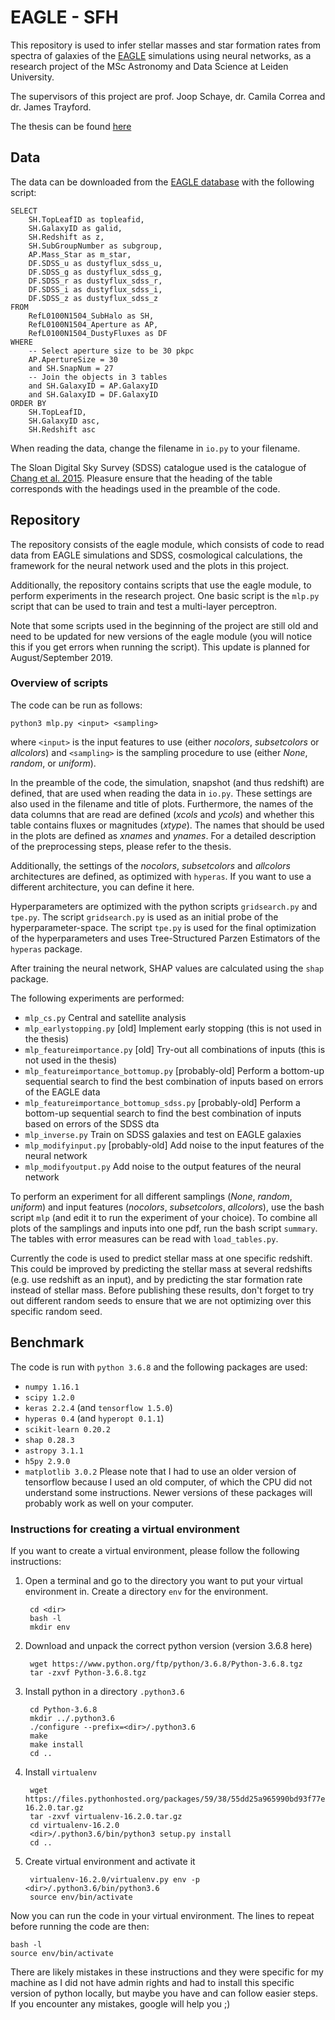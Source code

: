 # EAGLE - SFH

This repository is used to infer stellar masses and star formation rates from spectra of galaxies of the [EAGLE](http://eagle.strw.leidenuniv.nl/) simulations using neural networks, as a research project of the MSc Astronomy and Data Science at Leiden University.

The supervisors of this project are prof. Joop Schaye, dr. Camila Correa and dr. James Trayford.

The thesis can be found [here](https://github.com/evavanweenen/eagle-SFH/Master_thesis_Eva_van_Weenen.pdf)

## Data
The data can be downloaded from the [EAGLE database](http://virgodb.dur.ac.uk:8080/Eagle/) with the following script:

    SELECT
        SH.TopLeafID as topleafid,
        SH.GalaxyID as galid,
        SH.Redshift as z,
        SH.SubGroupNumber as subgroup,
        AP.Mass_Star as m_star,
        DF.SDSS_u as dustyflux_sdss_u,
        DF.SDSS_g as dustyflux_sdss_g,
        DF.SDSS_r as dustyflux_sdss_r,
        DF.SDSS_i as dustyflux_sdss_i,
        DF.SDSS_z as dustyflux_sdss_z
    FROM
        RefL0100N1504_SubHalo as SH,
        RefL0100N1504_Aperture as AP,
        RefL0100N1504_DustyFluxes as DF
    WHERE
        -- Select aperture size to be 30 pkpc
        AP.ApertureSize = 30
        and SH.SnapNum = 27
        -- Join the objects in 3 tables
        and SH.GalaxyID = AP.GalaxyID
        and SH.GalaxyID = DF.GalaxyID
    ORDER BY
        SH.TopLeafID,
        SH.GalaxyID asc,
        SH.Redshift asc 

When reading the data, change the filename in `io.py` to your filename.

The Sloan Digital Sky Survey (SDSS) catalogue used is the catalogue of [Chang et al. 2015](https://iopscience.iop.org/article/10.1088/0067-0049/219/1/8). Pleasure ensure that the heading of the table corresponds with the headings used in the preamble of the code.

## Repository
The repository consists of the eagle module, which consists of code to read data from EAGLE simulations and SDSS, cosmological calculations, the framework for the neural network used and the plots in this project.

Additionally, the repository contains scripts that use the eagle module, to perform experiments in the research project. One basic script is the `mlp.py` script that can be used to train and test a multi-layer perceptron.

Note that some scripts used in the beginning of the project are still old and need to be updated for new versions of the eagle module (you will notice this if you get errors when running the script). This update is planned for August/September 2019.

### Overview of scripts
The code can be run as follows:

    python3 mlp.py <input> <sampling>
where `<input>` is the input features to use (either *nocolors*, *subsetcolors* or *allcolors*) and `<sampling>` is the sampling procedure to use (either *None*, *random*, or *uniform*).

In the preamble of the code, the simulation, snapshot (and thus redshift) are defined, that are used when reading the data in `io.py`. These settings are also used in the filename and title of plots. Furthermore, the names of the data columns that are read are defined (*xcols* and *ycols*) and whether this table contains fluxes or magnitudes (*xtype*). The names that should be used in the plots are defined as *xnames* and *ynames*. For a detailed description of the preprocessing steps, please refer to the thesis.

Additionally, the settings of the *nocolors*, *subsetcolors* and *allcolors* architectures are defined, as optimized with `hyperas`. If you want to use a different architecture, you can define it here.

Hyperparameters are optimized with the python scripts `gridsearch.py` and `tpe.py`. The script `gridsearch.py` is used as an initial probe of the hyperparameter-space. The script `tpe.py` is used for the final optimization of the hyperparameters and uses Tree-Structured Parzen Estimators of the `hyperas` package.

After training the neural network, SHAP values are calculated using the `shap` package. 

The following experiments are performed:
* `mlp_cs.py` Central and satellite analysis 
* `mlp_earlystopping.py` [old] Implement early stopping (this is not used in the thesis)
* `mlp_featureimportance.py` [old] Try-out all combinations of inputs (this is not used in the thesis)
* `mlp_featureimportance_bottomup.py` [probably-old] Perform a bottom-up sequential search to find the best combination of inputs based on errors of the EAGLE data
* `mlp_featureimportance_bottomup_sdss.py` [probably-old] Perform a bottom-up sequential search to find the best combination of inputs based on errors of the SDSS dta
* `mlp_inverse.py` Train on SDSS galaxies and test on EAGLE galaxies
* `mlp_modifyinput.py` [probably-old] Add noise to the input features of the neural network
* `mlp_modifyoutput.py` Add noise to the output features of the neural network

To perform an experiment for all different samplings (*None*, *random*, *uniform*) and input features (*nocolors*, *subsetcolors*, *allcolors*), use the bash script `mlp` (and edit it to run the experiment of your choice). To combine all plots of the samplings and inputs into one pdf, run the bash script `summary`. The tables with error measures can be read with `load_tables.py`.

Currently the code is used to predict stellar mass at one specific redshift. This could be improved by predicting the stellar mass at several redshifts (e.g. use redshift as an input), and by predicting the star formation rate instead of stellar mass. 
Before publishing these results, don't forget to try out different random seeds to ensure that we are not optimizing over this specific random seed.

## Benchmark
The code is run with `python 3.6.8` and the following packages are used:
* `numpy 1.16.1`
* `scipy 1.2.0`
* `keras 2.2.4` (and `tensorflow 1.5.0`)
* `hyperas 0.4` (and `hyperopt 0.1.1`)
* `scikit-learn 0.20.2`
* `shap 0.28.3`
* `astropy 3.1.1`
* `h5py 2.9.0`
* `matplotlib 3.0.2`
Please note that I had to use an older version of tensorflow because I used an old computer, of which the CPU did not understand some instructions. Newer versions of these packages will probably work as well on your computer.

### Instructions for creating a virtual environment
If you want to create a virtual environment, please follow the following instructions:

1. Open a terminal and go to the directory you want to put your virtual environment in. Create a directory `env` for the environment.

        cd <dir>
        bash -l
        mkdir env
2. Download and unpack the correct python version (version 3.6.8 here)

        wget https://www.python.org/ftp/python/3.6.8/Python-3.6.8.tgz
        tar -zxvf Python-3.6.8.tgz
3. Install python in a directory `.python3.6`

        cd Python-3.6.8
        mkdir ../.python3.6
        ./configure --prefix=<dir>/.python3.6
        make
        make install
        cd ..
4. Install `virtualenv`

        wget https://files.pythonhosted.org/packages/59/38/55dd25a965990bd93f77eb765b189e72cf581ce1c2de651cb7b1dea74ed1/virtualenv-16.2.0.tar.gz
        tar -zxvf virtualenv-16.2.0.tar.gz
        cd virtualenv-16.2.0
        <dir>/.python3.6/bin/python3 setup.py install
        cd ..
5. Create virtual environment and activate it

        virtualenv-16.2.0/virtualenv.py env -p <dir>/.python3.6/bin/python3.6
        source env/bin/activate
        
Now you can run the code in your virtual environment. The lines to repeat before running the code are then:

    bash -l
    source env/bin/activate

There are likely mistakes in these instructions and they were specific for my machine as I did not have admin rights and had to install this specific version of python locally, but maybe you have and can follow easier steps. If you encounter any mistakes, google will help you ;)



